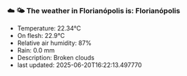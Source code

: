 ### ☁️ 🌤️  The weather in Florianópolis is: Florianópolis

- Temperature: 22.34°C
- On flesh: 22.9°C
- Relative air humidity: 87%
- Rain: 0.0 mm
- Description: Broken clouds
- last updated: 2025-06-20T16:22:13.497770
